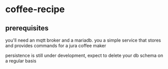 # coffee-recipe

## prerequisites
you'll need an mqtt broker and a mariadb. you
a simple service that stores and provides commands for a jura coffee maker

persistence is still under development, expect to delete your db
schema on a regular basis
